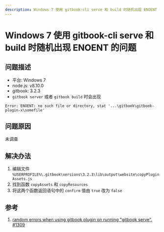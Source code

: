 ```yaml
---
description: Windows 7 使用 gitbook-cli serve 和 build 时随机出现 ENOENT 的问题.
---
```


# Windows 7 使用 gitbook-cli serve 和 build 时随机出现 ENOENT 的问题

## 问题描述
- 平台: Windows 7
- node.js: v8.10.0
- gitbook: 3.2.3
- ```gitbook server``` 或者 ```gitbook build``` 时会出现
```
Error: ENOENT: no such file or directory, stat '...\gitbook\gitbook-plugin-x\somefile'
```

## 问题原因
未调查

## 解决办法
1. 编辑文件 ```%USERPROFILE%\.gitbook\versions\3.2.3\lib\output\website\copyPluginAssets.js```
2. 找到函数 ```copyAssets``` 和 ```copyResources```
3. 将这两个函数返回语句中的 ```confirm``` 值由 ```true``` 改为 ```false```

## 参考
1. [random errors when using gitbook plugin on running "gitbook serve". #1309](https://github.com/GitbookIO/gitbook/issues/1309)

